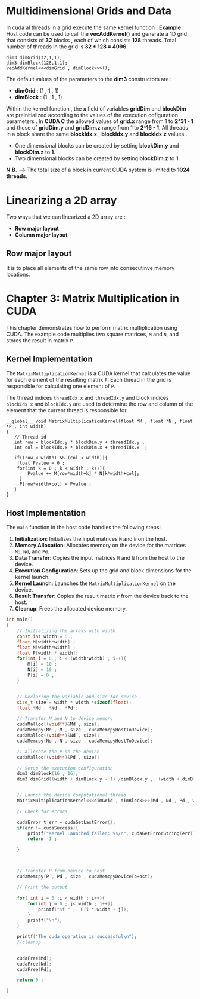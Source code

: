 # Multidimensional Grids and Data

In cuda al threads in a grid execute the same kernel function . **Example** :  Host code can be used to call the **vecAddKernel()** and generate a 1D grid that consists of **32** blocks , each of which consists **128** threads. Total number of threads in the grid is **32 * 128 = 4096**.

```
dim3 dimGrid(32,1,1);
dim3 dimBlock(128,1,1);
vecAddKernel<<<dimGrid , dimBlock>>>();
```

The default values of the parameters to the **dim3** constructors  are :
- **dimGrid** : (1 , 1 , 1)
- **dimBlock** : (1 , 1 , 1)

Within the kernel function , the **x** field of variables **gridDim** and **blockDim** are preinitialized according to the values of the execution cofiguration parameters . In **CUDA C** the allowed values of **grid.x** range from 1 to
**2^31 - 1**  and those of **gridDim.y** and **gridDim.z** range from 1 to **2^16 - 1**. All threads in a block share the same **blockIdx.x** , **blockIdx.y** and **blockIdx.z** values .

- One dimensional blocks can be created by setting **blockDim.y** and **blockDim.z** to **1**.
- Two dimensional blocks can be created by setting **blockDim.z** to **1**.

**N.B.** --> The total size of a block in current CUDA system is limited to **1024 threads**.


# Linearizing a 2D array

Two ways that we can linearized a 2D array are :
- **Row major layout**
- **Column major layout**

## Row major layout

It is to place all elements of the same row into consecutinve memory locations.

# Chapter 3: Matrix Multiplication in CUDA

This chapter demonstrates how to perform matrix multiplication using CUDA. The example code multiplies two square matrices, `M` and `N`, and stores the result in matrix `P`.

## Kernel Implementation

The `MatrixMultiplicationKernel` is a CUDA kernel that calculates the value for each element of the resulting matrix `P`. Each thread in the grid is responsible for calculating one element of `P`.

The thread indices `threadIdx.x` and `threadIdx.y` and block indices `blockIdx.x` and `blockIdx.y` are used to determine the row and column of the element that the current thread is responsible for.

```cuda
__global__ void MatrixMultiplicationKernel(float *M , float *N , float *P , int width)
{
   // Thread id
   int row = blockIdx.y * blockDim.y + threadIdx.y ;
   int col = blockIdx.x * blockDim.x + threadIdx.x  ;

   if((row < width) && (col < width)){
    float Pvalue = 0 ;
    for(int k = 0 ; k < width ; k++){
        Pvalue += M[row*width+k] * N[k*width+col];
     }
     P[row*width+col] = Pvalue ;
   }
}
```

## Host Implementation

The `main` function in the host code handles the following steps:

1.  **Initialization**: Initializes the input matrices `M` and `N` on the host.
2.  **Memory Allocation**: Allocates memory on the device for the matrices `Md`, `Nd`, and `Pd`.
3.  **Data Transfer**: Copies the input matrices `M` and `N` from the host to the device.
4.  **Execution Configuration**: Sets up the grid and block dimensions for the kernel launch.
5.  **Kernel Launch**: Launches the `MatrixMultiplicationKernel` on the device.
6.  **Result Transfer**: Copies the result matrix `P` from the device back to the host.
7.  **Cleanup**: Frees the allocated device memory.

```c
int main()
{
    // Initializing the arrays with width
    const int width = 5 ;
    float M[width*width] ;
    float N[width*width] ;
    float P[width * width];
    for(int i = 0 ; i < (width*width) ; i++){
        M[i] = 10 ;
        N[i] = 10 ;
        P[i] = 0 ;
    }


    // Declaring the variable and size for device .
    size_t size = width * width *sizeof(float);
    float *Md , *Nd , *Pd ;

    // Transfer M and N to device memory
    cudaMalloc((void**)&Md , size);
    cudaMemcpy(Md , M , size , cudaMemcpyHostToDevice);
    cudaMalloc((void**)&Nd , size);
    cudaMemcpy(Nd , N , size , cudaMemcpyHostToDevice);

    // Allocate the P on the device
    cudaMalloc((void**)&Pd , size);

    // Setup the execution configuration
    dim3 dimBlock(16 , 16);
    dim3 dimGrid((width + dimBlock.y - 1) /dimBlock.y ,  (width + dimBlock.x - 1)/dimBlock.x);


    // Launch the device computational thread
    MatrixMultiplicationKernel<<<dimGrid , dimBlock>>>(Md , Nd , Pd , width);

    // Check for errors

    cudaError_t err = cudaGetLastError();
    if(err != cudaSuccess){
        printf("Kernel Launched failed: %s/n", cudaGetErrorString(err));
        return -1 ;

    }



    // Transfer P from device to host
    cudaMemcpy(P , Pd , size , cudaMemcpyDeviceToHost);

    // Print the output

    for( int i = 0 ;i < width ; i++){
        for(int j = 0 ; j< width ; j++){
            printf("%f " ,  P[i * width + j]);
        }
        printf("\n");
    }

    printf("The cuda operation is successful\n");
    //cleanup


    cudaFree(Md);
    cudaFree(Nd);
    cudaFree(Pd);

    return 0 ;

}
```